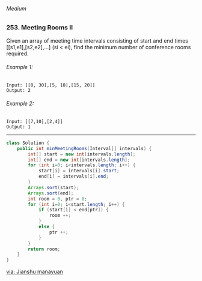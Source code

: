 ###### Medium

### 253. Meeting Rooms II

Given an array of meeting time intervals consisting of start and end times [[s1,e1],[s2,e2],...] (si < ei), find the minimum number of conference rooms required.

###### Example 1:
```
Input: [[0, 30],[5, 10],[15, 20]]
Output: 2
```

###### Example 2:
```
Input: [[7,10],[2,4]]
Output: 1
```

***

```java
class Solution {
    public int minMeetingRooms(Interval[] intervals) {
        int[] start = new int[intervals.length];
        int[] end = new int[intervals.length];
        for (int i=0; i<intervals.length; i++) {
            start[i] = intervals[i].start;
            end[i] = intervals[i].end;
        }
        Arrays.sort(start);
        Arrays.sort(end);
        int room = 0, ptr = 0;
        for (int i=0; i<start.length; i++) {
            if (start[i] < end[ptr]) {
                room ++;
            }
            else {
                ptr ++;
            }
        }
        return room;
    }
}
```

[via: Jianshu manayuan](https://www.jianshu.com/p/28475d91d54b?utm_campaign=maleskine&utm_content=note&utm_medium=seo_notes&utm_source=recommendation)
